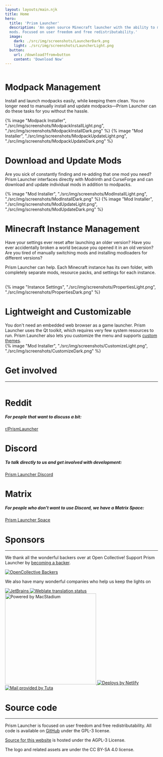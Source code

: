```yaml
---
layout: layouts/main.njk
title: Home
hero:
  title: 'Prism Launcher'
  description: 'An open source Minecraft launcher with the ability to manage multiple instances, accounts and
  mods. Focused on user freedom and free redistributability.'
  image:
    dark: ./src/img/screenshots/LauncherDark.png
    light: ./src/img/screenshots/LauncherLight.png
  button:
    url: /download?from=button
    content: 'Download Now'
---
```


<div class="content">
  <div class="row row-reverse">
    <div class="column">
      <div>
        <h1>Modpack Management</h1>
        <div class="subtitle">
          <p>Install and launch modpacks easily, while keeping them clean.
          You no longer need to manually install and update modpacks—Prism Launcher can do these tasks for you without the hassle.</p>
        </div>
      </div>
    </div>
    <div class="column">
      {% image "Modpack Installer", "./src/img/screenshots/ModpackInstallLight.png", "./src/img/screenshots/ModpackInstallDark.png" %}
      {% image "Mod Installer", "./src/img/screenshots/ModpackUpdateLight.png", "./src/img/screenshots/ModpackUpdateDark.png" %}
    </div>
  </div>

  <div class="row">
    <div class="column">
      <div>
        <h1>Download and Update Mods</h1>
        <div class="subtitle">
          <p>Are you sick of constantly finding and re-adding that one mod you need?
          Prism Launcher interfaces directly with Modrinth and CurseForge and can download and update individual mods in addition to modpacks.</p>
        </div>
      </div>
    </div>
    <div class="column">
      {% image "Mod Installer", "./src/img/screenshots/ModInstallLight.png", "./src/img/screenshots/ModInstallDark.png" %}
      {% image "Mod Installer", "./src/img/screenshots/ModUpdateLight.png", "./src/img/screenshots/ModUpdateDark.png" %}
    </div>
  </div>

  <div class="row row-reverse">
    <div class="column">
      <div>
        <h1>Minecraft Instance Management </h1>
        <div class="subtitle">
          <p>Have your settings ever reset after launching an older version? Have you ever accidentally broken a world because you opened it in an old version?
          Are you tired of manually switching mods and installing modloaders for different versions?<p>
          <p>Prism Launcher can help. Each Minecraft instance has its own folder, with completely separate mods, resource packs, and settings for each instance.</p>
        </div>
        <br>
      </div>
    </div>
    <div class="column">
      {% image "Instance Settings", "./src/img/screenshots/PropertiesLight.png", "./src/img/screenshots/PropertiesDark.png" %}
    </div>
  </div>

  <div class="row">
    <div class="column">
      <div>
        <h1>Lightweight and Customizable</h1>
        <div class="subtitle">
          You don't need an embedded web browser as a game launcher. Prism Launcher uses the Qt toolkit, which requires very few system resources to run.
          Prism Launcher also lets you customize the menu and supports <a href="https://prismlauncher.org/wiki/getting-started/change-themes/">custom themes</a>.
        </div>
      </div>
    </div>
    <div class="column">
      {% image "Mod Installer", "./src/img/screenshots/CustomizeLight.png", "./src/img/screenshots/CustomizeDark.png" %}
    </div>
  </div>
</div>
<div class="infobox top">

# Get involved

---
<div class="content">
  <div class="row row-reverse">
    <div class="column">
      <div>
        <h1>Reddit</h1>
                <h5>For people that want to discuss a bit:</h5>
        <a class="button type-link size-small" href="https://www.reddit.com/r/PrismLauncher/" target="_blank">r/PrismLauncher</a>
      </div>
    </div>
    <div class="column">
    <div>
      <h1>Discord</h1>
      <h5>To talk directly to us and get involved with development:</h5>
      <a class="button type-link size-small" href="https://discord.gg/ArX2nafFz2" target="_blank">Prism Launcher Discord</a></div>
    </div>
  </div>
<div class="content">
  <div class="row row-reverse">
    <div class="column">
      <div>
        <h1>Matrix</h1>
                <h5>For people who don't want to use Discord, we have a Matrix Space:</h5>
        <a class="button type-link size-small" href="https://matrix.to/#/#prismlauncher:matrix.org" target="_blank">Prism Launcher Space</a>
      </div>
    </div>
  </div>



# Sponsors

---

We thank all the wonderful backers over at Open Collective! Support Prism Launcher by [becoming a backer](https://opencollective.com/prismlauncher).

[![OpenCollective Backers](https://opencollective.com/prismlauncher/backers.svg?width=890&limit=1000)](https://opencollective.com/prismlauncher#backers)

We also have many wonderful companies who help us keep the lights on

<div class="row corporate-sponsors">

<a href="https://www.jetbrains.com/opensource/">
  <img src= "https://resources.jetbrains.com/storage/products/company/brand/logos/jb_beam.svg" alt="JetBrains">
</a>

<a href="https://hosted.weblate.org/engage/prismlauncher/">
  <img src="https://hosted.weblate.org/widgets/prismlauncher/-/open-graph.png" alt="Weblate translation status" />
</a>

<a href="https://www.macstadium.com">
  <img src="https://uploads-ssl.webflow.com/5ac3c046c82724970fc60918/5c019d917bba312af7553b49_MacStadium-developerlogo.png" alt="Powered by MacStadium" width="300">
</a>

<a href="https://www.netlify.com">
  <img src="https://www.netlify.com/v3/img/components/netlify-color-accent.svg" alt="Deploys by Netlify" />
</a>

<a href="https://tuta.com">
  <img src="/img/tuta-logo.png" alt="Mail provided by Tuta">
</a>

</div>

# Source code

---

Prism Launcher is focused on user freedom and free redistributability. All code is available on [GitHub](https://github.com/PrismLauncher/PrismLauncher/) under the GPL-3 license.

[Source for this website](https://github.com/PrismLauncher/prismlauncher.org) is hosted under the AGPL-3 License.

The logo and related assets are under the CC BY-SA 4.0 license.
</div>
